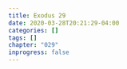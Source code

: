 ```yaml
---
title: Exodus 29
date: 2020-03-28T20:21:29-04:00
categories: []
tags: []
chapter: "029"
inprogress: false
---
```



